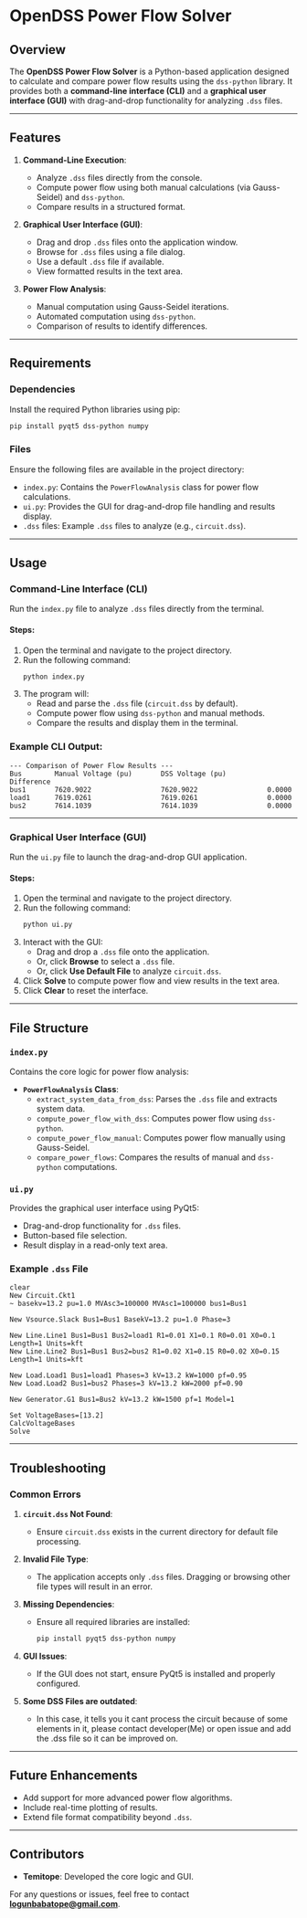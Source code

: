 # OpenDSS Power Flow Solver

## Overview

The **OpenDSS Power Flow Solver** is a Python-based application designed to calculate and compare power flow results using the `dss-python` library. It provides both a **command-line interface (CLI)** and a **graphical user interface (GUI)** with drag-and-drop functionality for analyzing `.dss` files.

---

## Features

1. **Command-Line Execution**:
   - Analyze `.dss` files directly from the console.
   - Compute power flow using both manual calculations (via Gauss-Seidel) and `dss-python`.
   - Compare results in a structured format.

2. **Graphical User Interface (GUI)**:
   - Drag and drop `.dss` files onto the application window.
   - Browse for `.dss` files using a file dialog.
   - Use a default `.dss` file if available.
   - View formatted results in the text area.

3. **Power Flow Analysis**:
   - Manual computation using Gauss-Seidel iterations.
   - Automated computation using `dss-python`.
   - Comparison of results to identify differences.

---

## Requirements

### Dependencies
Install the required Python libraries using pip:

```bash
pip install pyqt5 dss-python numpy
```

### Files
Ensure the following files are available in the project directory:
- `index.py`: Contains the `PowerFlowAnalysis` class for power flow calculations.
- `ui.py`: Provides the GUI for drag-and-drop file handling and results display.
- `.dss` files: Example `.dss` files to analyze (e.g., `circuit.dss`).

---

## Usage

### Command-Line Interface (CLI)
Run the `index.py` file to analyze `.dss` files directly from the terminal.

#### Steps:
1. Open the terminal and navigate to the project directory.
2. Run the following command:
   ```bash
   python index.py
   ```
3. The program will:
   - Read and parse the `.dss` file (`circuit.dss` by default).
   - Compute power flow using `dss-python` and manual methods.
   - Compare the results and display them in the terminal.

### Example CLI Output:
```plaintext
--- Comparison of Power Flow Results ---
Bus        Manual Voltage (pu)       DSS Voltage (pu)          Difference     
bus1       7620.9022                 7620.9022                 0.0000         
load1      7619.0261                 7619.0261                 0.0000         
bus2       7614.1039                 7614.1039                 0.0000         
```

---

### Graphical User Interface (GUI)
Run the `ui.py` file to launch the drag-and-drop GUI application.

#### Steps:
1. Open the terminal and navigate to the project directory.
2. Run the following command:
   ```bash
   python ui.py
   ```
3. Interact with the GUI:
   - Drag and drop a `.dss` file onto the application.
   - Or, click **Browse** to select a `.dss` file.
   - Or, click **Use Default File** to analyze `circuit.dss`.
4. Click **Solve** to compute power flow and view results in the text area.
5. Click **Clear** to reset the interface.

---

## File Structure

### `index.py`
Contains the core logic for power flow analysis:
- **`PowerFlowAnalysis` Class**:
  - `extract_system_data_from_dss`: Parses the `.dss` file and extracts system data.
  - `compute_power_flow_with_dss`: Computes power flow using `dss-python`.
  - `compute_power_flow_manual`: Computes power flow manually using Gauss-Seidel.
  - `compare_power_flows`: Compares the results of manual and `dss-python` computations.

### `ui.py`
Provides the graphical user interface using PyQt5:
- Drag-and-drop functionality for `.dss` files.
- Button-based file selection.
- Result display in a read-only text area.

### Example `.dss` File
```plaintext
clear
New Circuit.Ckt1
~ basekv=13.2 pu=1.0 MVAsc3=100000 MVAsc1=100000 bus1=Bus1

New Vsource.Slack Bus1=Bus1 BasekV=13.2 pu=1.0 Phase=3

New Line.Line1 Bus1=Bus1 Bus2=load1 R1=0.01 X1=0.1 R0=0.01 X0=0.1 Length=1 Units=kft
New Line.Line2 Bus1=Bus1 Bus2=bus2 R1=0.02 X1=0.15 R0=0.02 X0=0.15 Length=1 Units=kft

New Load.Load1 Bus1=load1 Phases=3 kV=13.2 kW=1000 pf=0.95
New Load.Load2 Bus1=bus2 Phases=3 kV=13.2 kW=2000 pf=0.90

New Generator.G1 Bus1=Bus2 kV=13.2 kW=1500 pf=1 Model=1

Set VoltageBases=[13.2]
CalcVoltageBases
Solve
```

---

## Troubleshooting

### Common Errors
1. **`circuit.dss` Not Found**:
   - Ensure `circuit.dss` exists in the current directory for default file processing.

2. **Invalid File Type**:
   - The application accepts only `.dss` files. Dragging or browsing other file types will result in an error.

3. **Missing Dependencies**:
   - Ensure all required libraries are installed:
     ```bash
     pip install pyqt5 dss-python numpy
     ```

4. **GUI Issues**:
   - If the GUI does not start, ensure PyQt5 is installed and properly configured.

5. **Some DSS Files are outdated**:
   - In this case, it tells you it cant process the circuit because of some elements in it, please contact developer(Me) or open issue and add the .dss file so it can be improved on.

---

## Future Enhancements
- Add support for more advanced power flow algorithms.
- Include real-time plotting of results.
- Extend file format compatibility beyond `.dss`.

---

## Contributors
- **Temitope**: Developed the core logic and GUI.

For any questions or issues, feel free to contact **logunbabatope@gmail.com**.
